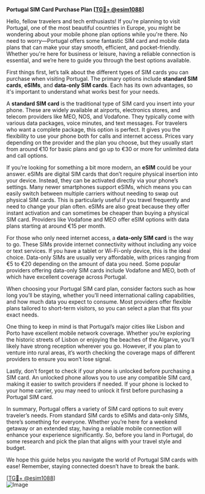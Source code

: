 **Portugal SIM Card Purchase Plan [[TG💪+ @esim1088](https://t.me/s/esim1088)]**

Hello, fellow travelers and tech enthusiasts! If you're planning to visit Portugal, one of the most beautiful countries in Europe, you might be wondering about your mobile phone plan options while you're there. No need to worry—Portugal offers some fantastic SIM card and mobile data plans that can make your stay smooth, efficient, and pocket-friendly. Whether you're here for business or leisure, having a reliable connection is essential, and we’re here to guide you through the best options available.

First things first, let’s talk about the different types of SIM cards you can purchase when visiting Portugal. The primary options include **standard SIM cards**, **eSIMs**, and **data-only SIM cards**. Each has its own advantages, so it's important to understand what works best for your needs.

A **standard SIM card** is the traditional type of SIM card you insert into your phone. These are widely available at airports, electronics stores, and telecom providers like MEO, NOS, and Vodafone. They typically come with various data packages, voice minutes, and text messages. For travelers who want a complete package, this option is perfect. It gives you the flexibility to use your phone both for calls and internet access. Prices vary depending on the provider and the plan you choose, but they usually start from around €10 for basic plans and go up to €30 or more for unlimited data and call options.

If you’re looking for something a bit more modern, an **eSIM** could be your answer. eSIMs are digital SIM cards that don’t require physical insertion into your device. Instead, they can be activated directly via your phone’s settings. Many newer smartphones support eSIMs, which means you can easily switch between multiple carriers without needing to swap out physical SIM cards. This is particularly useful if you travel frequently and need to change your plan often. eSIMs are also great because they offer instant activation and can sometimes be cheaper than buying a physical SIM card. Providers like Vodafone and MEO offer eSIM options with data plans starting at around €15 per month.

For those who only need internet access, a **data-only SIM card** is the way to go. These SIMs provide internet connectivity without including any voice or text services. If you have a tablet or Wi-Fi-only device, this is the ideal choice. Data-only SIMs are usually very affordable, with prices ranging from €5 to €20 depending on the amount of data you need. Some popular providers offering data-only SIM cards include Vodafone and MEO, both of which have excellent coverage across Portugal.

When choosing your Portugal SIM card plan, consider factors such as how long you’ll be staying, whether you’ll need international calling capabilities, and how much data you expect to consume. Most providers offer flexible plans tailored to short-term visitors, so you can select a plan that fits your exact needs.

One thing to keep in mind is that Portugal’s major cities like Lisbon and Porto have excellent mobile network coverage. Whether you’re exploring the historic streets of Lisbon or enjoying the beaches of the Algarve, you’ll likely have strong reception wherever you go. However, if you plan to venture into rural areas, it’s worth checking the coverage maps of different providers to ensure you won’t lose signal.

Lastly, don’t forget to check if your phone is unlocked before purchasing a SIM card. An unlocked phone allows you to use any compatible SIM card, making it easier to switch providers if needed. If your phone is locked to your home carrier, you may need to unlock it first before purchasing a Portugal SIM card.

In summary, Portugal offers a variety of SIM card options to suit every traveler’s needs. From standard SIM cards to eSIMs and data-only SIMs, there’s something for everyone. Whether you’re here for a weekend getaway or an extended stay, having a reliable mobile connection will enhance your experience significantly. So, before you land in Portugal, do some research and pick the plan that aligns with your travel style and budget.

We hope this guide helps you navigate the world of Portugal SIM cards with ease! Remember, staying connected doesn’t have to break the bank. 

[[TG💪+ @esim1088](https://t.me/s/esim1088)]  
![Image](https://i.postimg.cc/Y0z9fWf4/image.png)